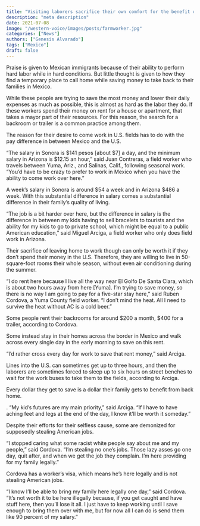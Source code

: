 ```yaml
---
title: "Visiting laborers sacrifice their own comfort for the benefit of their families in Mexico"
description: "meta description"
date: 2021-07-08
image: "/western-voice/images/posts/farmworker.jpg"
categories: ["News"]
authors: ["Genesis Alvarado"]
tags: ["Mexico"]
draft: false
---
```


Praise is given to Mexican immigrants because of their ability to perform hard labor while in hard conditions.  But little thought is given to how they find a temporary place to call home while saving money to take back to their families in Mexico.

While these people are trying to save the most money and lower their daily expenses as much as possible, this is almost as hard as the labor they do.  If these workers spend their money on rent for a house or apartment, that takes a mayor part of their resources.  For this reason, the search for a backroom or trailer is a common practice among them.

The reason for their desire to come work in U.S. fields has to do with the pay difference in between Mexico and the U.S.

“The salary in Sonora is $141 pesos [about $7] a day, and the minimum salary in Arizona is $12.15 an hour,” said Juan Contreras, a field worker who travels between Yuma, Ariz., and Salinas, Calif., following seasonal work.  “You’d have to be crazy to prefer to work in Mexico when you have the ability to come work over here.”

A week’s salary in Sonora is around $54 a week and in Arizona $486 a week.  With this substantial difference in salary comes a substantial difference in their family’s quality of living.

“The job is a bit harder over here, but the difference in salary is the difference in between my kids having to sell bracelets to tourists and the ability for my kids to go to private school, which might be equal to a public American education,” said Miguel Arciga, a field worker who only does field work in Arizona.

Their sacrifice of leaving home to work though can only be worth it if they don’t spend their money in the U.S.  Therefore, they are willing to live in 50-square-foot rooms their whole season, without even air conditioning during the summer.

“I do rent here because I live all the way near El Golfo De Santa Clara, which is about two hours away from here [Yuma].  I’m trying to save money, so there is no way I am going to pay for a five-star stay here,” said Ruben Cordova, a Yuma County field worker.  “I don’t mind the heat.  All I need to survive the heat without AC is a cold beer.”

Some people rent their backrooms for around $200 a month, $400 for a trailer, according to Cordova.

Some instead stay in their homes across the border in Mexico and walk across every single day in the early morning to save on this rent.

“I’d rather cross every day for work to save that rent money,” said Arciga.

Lines into the U.S. can sometimes get up to three hours, and then the laborers are sometimes forced to sleep up to six hours on street benches to wait for the work buses to take them to the fields, according to Arciga.

Every dollar they get to save is a dollar their family gets to benefit from back home.

. “My kid’s futures are my main priority,” said Arciga.  “If I have to have aching feet and legs at the end of the day, I know it’ll be worth it someday.”

Despite their efforts for their selfless cause, some are demonized for supposedly stealing American jobs.

“I stopped caring what some racist white people say about me and my people,” said Cordova.  “I’m stealing no one’s jobs. Those lazy asses go one day, quit after, and when we get the job they complain.  I’m here providing for my family legally.”

Cordova has a worker’s visa, which means he’s here legally and is not stealing American jobs.

“I know I’ll be able to bring my family here legally one day,” said Cordova.  “It’s not worth it to be here illegally because, if you get caught and have stuff here, then you’ll lose it all. I just have to keep working until I save enough to bring them over with me, but for now all I can do is send them like 90 percent of my salary.”
